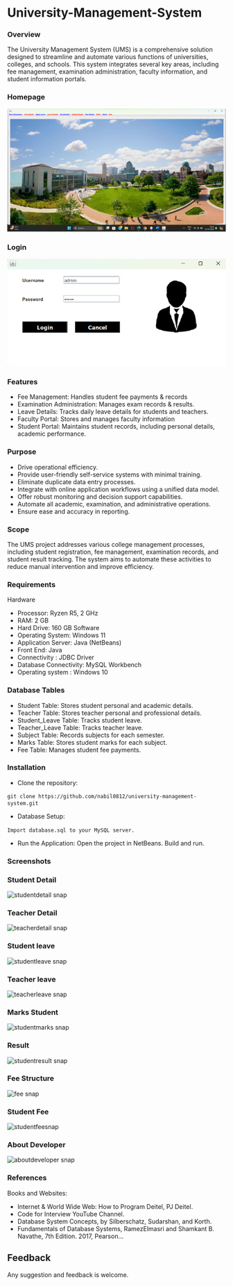 # University-Management-System

### Overview
The University Management System (UMS) is a comprehensive solution designed to streamline and automate various functions of universities, colleges, and schools. This system integrates several key areas, including fee management, examination administration, faculty information, and student information portals. 

### Homepage
![homepage snap](https://github.com/nabil0812/University-Management-System/blob/main/screenshots/home%20page.png)

### Login
![login snap](https://github.com/nabil0812/University-Management-System/blob/main/screenshots/login.png)



### Features
 - Fee Management: Handles student fee payments & records
 - Examination Administration: Manages exam records & results.
 - Leave Details: Tracks daily leave details for students and teachers.
 - Faculty Portal: Stores and manages faculty information
 - Student Portal: Maintains student records, including personal details, academic performance.


### Purpose
 - Drive operational efficiency.
 - Provide user-friendly self-service systems with minimal training.
 - Eliminate duplicate data entry processes.
 - Integrate with online application workflows using a unified data model.
 - Offer robust monitoring and decision support capabilities.
 - Automate all academic, examination, and administrative operations.
 - Ensure ease and accuracy in reporting.


### Scope
The UMS project addresses various college management processes, including student registration, fee management, examination records, and student result tracking. The system aims to automate these activities to reduce manual intervention and improve efficiency.

### Requirements
Hardware
 - Processor: Ryzen R5, 2 GHz
 - RAM: 2 GB
 - Hard Drive: 160 GB
Software
 - Operating System: Windows 11
 - Application Server: Java (NetBeans)
 - Front End: Java
 - Connectivity	: JDBC Driver
 - Database Connectivity: MySQL Workbench
 - Operating system	: Windows 10








### Database Tables
 - Student Table: Stores student personal and academic details.
 - Teacher Table: Stores teacher personal and professional details.
 - Student_Leave Table: Tracks student leave.
 - Teacher_Leave Table: Tracks teacher leave.
 - Subject Table: Records subjects for each semester.
 - Marks Table: Stores student marks for each subject.
 - Fee Table: Manages student fee payments.


### Installation

 - Clone the repository:
```
git clone https://github.com/nabil0812/university-management-system.git
``` 
 - Database Setup:

``` Import database.sql to your MySQL server. ```
 - Run the Application:
Open the project in NetBeans.
Build and run.

### Screenshots

### Student Detail
![studentdetail snap](https://github.com/nabil0812/University-Management-System/blob/main/screenshots/student%20details.png)

### Teacher Detail
![teacherdetail snap](https://github.com/nabil0812/University-Management-System/blob/main/screenshots/teacher%20details.png)

### Student leave
![studentleave snap](https://github.com/nabil0812/University-Management-System/blob/main/screenshots/student%20leave.png)

### Teacher leave
![teacherleave snap](https://github.com/nabil0812/University-Management-System/blob/main/screenshots/teacher%20leave.png)

### Marks Student
![studentmarks snap](https://github.com/nabil0812/University-Management-System/blob/main/screenshots/marks%20of%20student.png)

### Result
![studentresult snap](https://github.com/nabil0812/University-Management-System/blob/main/screenshots/result.png)

### Fee Structure
![fee snap](https://github.com/nabil0812/University-Management-System/blob/main/screenshots/fee%20structure.png)

### Student Fee 
![studentfeesnap](https://github.com/nabil0812/University-Management-System/blob/main/screenshots/fee.png)

### About Developer
![aboutdeveloper snap](https://github.com/nabil0812/University-Management-System/blob/main/screenshots/about.png)

### References

Books and Websites:

 - Internet & World Wide Web: How to Program Deitel, PJ Deitel.
 - Code for Interview YouTube Channel.
 - Database System Concepts, by Silberschatz, Sudarshan, and Korth.
 - Fundamentals of Database Systems, RamezElmasri and Shamkant B. Navathe, 7th Edition. 2017, Pearson...


## Feedback
Any suggestion and feedback is welcome.
